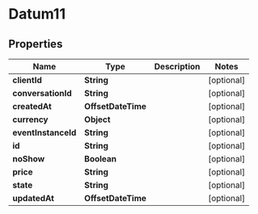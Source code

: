 

# Datum11


## Properties

Name | Type | Description | Notes
------------ | ------------- | ------------- | -------------
**clientId** | **String** |  |  [optional]
**conversationId** | **String** |  |  [optional]
**createdAt** | **OffsetDateTime** |  |  [optional]
**currency** | **Object** |  |  [optional]
**eventInstanceId** | **String** |  |  [optional]
**id** | **String** |  |  [optional]
**noShow** | **Boolean** |  |  [optional]
**price** | **String** |  |  [optional]
**state** | **String** |  |  [optional]
**updatedAt** | **OffsetDateTime** |  |  [optional]



